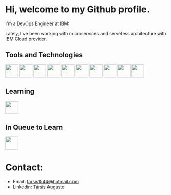 # Hi, welcome to my Github profile.

I'm a DevOps Engineer at IBM:

Lately, I've been working with microservices and serveless architecture with IBM Cloud provider. 

## Tools and Technologies
<img src="https://cdn.jsdelivr.net/gh/devicons/devicon/icons/ansible/ansible-original-wordmark.svg" width="40" height="40"/> <img src="https://cdn.jsdelivr.net/gh/devicons/devicon/icons/bash/bash-original.svg" width="40" height="40"/> <img src="https://cdn.jsdelivr.net/gh/devicons/devicon/icons/codecov/codecov-plain.svg" width="40" height="40"/> <img src="https://cdn.jsdelivr.net/gh/devicons/devicon/icons/docker/docker-plain-wordmark.svg" width="40" height="40"/> 
<img src="https://cdn.jsdelivr.net/gh/devicons/devicon/icons/git/git-original.svg" width="40" height="40"/> <img src="https://cdn.jsdelivr.net/gh/devicons/devicon/icons/javascript/javascript-original.svg" width="40" height="40"/> <img src="https://cdn.jsdelivr.net/gh/devicons/devicon/icons/jenkins/jenkins-original.svg" width="40" height="40"/> <img src="https://cdn.jsdelivr.net/gh/devicons/devicon/icons/kubernetes/kubernetes-plain.svg" width="40" height="40"/> <img src="https://cdn.jsdelivr.net/gh/devicons/devicon/icons/linux/linux-original.svg" width="40" height="40"/> <img src="https://cdn.jsdelivr.net/gh/devicons/devicon/icons/terraform/terraform-original.svg" width="40" height="40"/>
          
          
## Learning
<img src="https://cdn.jsdelivr.net/gh/devicons/devicon/icons/go/go-original.svg" width="40" height="40"/>
          
## In Queue to Learn
<img src="https://cdn.jsdelivr.net/gh/devicons/devicon/icons/java/java-original.svg" width="40" height="40"/> 
          

# Contact:
* Email: tarsis1544@hotmail.com
* Linkedin: [Társis Augusto](https://www.linkedin.com/in/társis-augusto-742742124)

<!--
**terc1997/terc1997** is a ✨ _special_ ✨ repository because its `README.md` (this file) appears on your GitHub profile.

Here are some ideas to get you started:

- 🔭 I’m currently working on ...
- 🌱 I’m currently learning ...
- 👯 I’m looking to collaborate on ...
- 🤔 I’m looking for help with ...
- 💬 Ask me about ...
- 📫 How to reach me: ...
- 😄 Pronouns: ...
- ⚡ Fun fact: ...
-->
